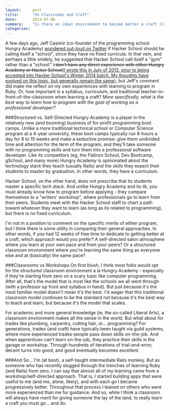 ```yaml
---
layout:     post
title:      "On Classrooms and Craft"
date:       2013-07-06 
summary:    "Is there an ideal environment to become better a craft (like programming)?"
categories:
---
```

A few days ago, Jeff Casimir (co-founder of the programming school Hungry Academy) [wondered out-loud on Twitter](https://twitter.com/j3/status/352620339706081281) if Hacker School should be calling itself a "school", since they have no fixed curricula. In that vein, and perhaps a little snidely, he suggested that Hacker School call itself a "gym" rather than a "school." <del>I don't have any direct experience with either Hungry Academy or Hacker School</del><ins>(I wrote this in July of 2013, prior to being accepted into Hacker School's Winter 2014 batch. My thoughts have evolved on this topic, but generally remain the same)</ins>, but Jeff's comment did make me reflect on my own experiences with learning to program in Ruby. Or, how important is a syllabus, curriculum, and traditional teacher-in-front-of-the-classroom when learning a craft? *More specifically, what is the best way to learn how to program with the goal of working as a professional developer?*

###Structured vs. Self-Directed
Hungry Academy is a player in the relatively new (and booming) business of for-profit programming boot camps. Unlike a more traditional technical school or Computer Science program at a 4-year university, these boot camps typically run 8-hours a day for 8 to 15 weeks and make a seductive promise: give them undivided time and attention for the term of the program, and they'll take someone with no programming skills and turn them into a professional software developer. Like its competitors (eg, the Flatiron School, Dev Bootcamp, gSchool, and many more) Hungry Academy is opinionated about the technology stack they teach (usually Rails) and the skills they expect their students to master by graduation. In other words, they have a curriculum.

Hacker School, on the other hand, does not prescribe that its students master a specific tech stack. And unlike Hungry Academy and its ilk, you must already know how to program before applying - they compare themselves to a "writers' workshop", where professionals go to learn from their peers. Students meet with the Hacker School staff to chart a path toward whatever they want to learn (as long as its related to programming), but there is no fixed curriculum.

I'm not in a position to comment on the specific merits of either program, but I think there is some utility in comparing their general approaches. In other words, if you had 12 weeks of free time to dedicate to getting better at a craft, which approach would you prefer? A self-directed salon atmosphere where you learn at your own pace and from your peers? Or a structured classroom environment where you're learning the same thing as everyone else and at (basically) the same pace?

###Classrooms vs Workshops
On first blush, I think most folks would opt for the structured classroom environment a la Hungry Academy - especially if they're starting from zero on a scary topic like computer programming. After all, that's the model that is most like the schools we all went through (with a professor up front and syllabus in hand). But just because it's the most familiar model doesn't mean it's the best. I'd wager that this traditional classroom model continues to be the standard not because it's the best way to teach and learn, but because it's the model that scales.

For academic and more general knowledge (ie, the so-called Liberal Arts), a classroom environment makes all the sense in the world. But what about for trades like plumbing, carpentry, cutting hair, or... programming? For generations, trades (and craft) have typically been taught via guild systems, where more experienced trades-people pass down skills on-the-job. And when apprentices can't learn on-the-job, they practice their skills in the garage or workshop. Through hundreds of iterations of trial-and-error, decent turns into good, and good eventually becomes excellent.

###And So...
I'm (at best), a self-taught intermediate Rails monkey. But as someone who has recently slogged through the trenches of learning Ruby (and Rails) from zero, I can say that almost all of my learning came from a workshop/self-directed approach. That is, I started building apps that were useful to me (and me, alone, likely), and with each go I became progressively better. Throughout that process I leaned on others who were more experienced than me for guidance. And so, while I think a classroom will always have merit for giving someone the lay of the land, to really learn a craft you must go... and do.
